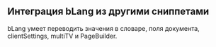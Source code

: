 ## Интеграция bLang из другими сниппетами  ##

bLang умеет переводить значения в словаре, поля документа, clientSettings, multiTV и PageBuilder.
